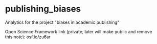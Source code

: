 # publishing_biases
Analytics for the project "biases in academic publishing"

Open Science Framework link (private; later will make public and remove this note): osf.io/zu6ar
